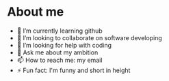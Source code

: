 # About me
- 🌱 I’m currently learning github
- 👯 I’m looking to collaborate on software developing
- 🤔 I’m looking for help with coding
- 💬 Ask me about my ambition
- 📫 How to reach me: my email
- ⚡ Fun fact: I'm funny and short in height 

